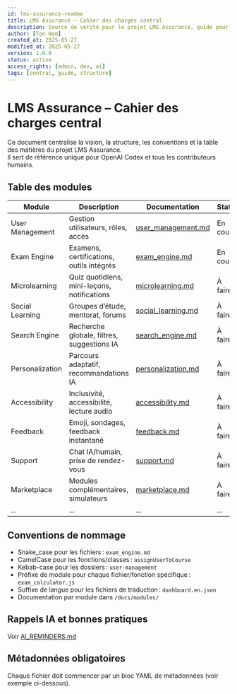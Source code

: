 ```yaml
---
id: lms-assurance-readme
title: LMS Assurance – Cahier des charges central
description: Source de vérité pour le projet LMS Assurance, guide pour OpenAI Codex et tous les contributeurs.
author: [Ton Nom]
created_at: 2025-05-27
modified_at: 2025-05-27
version: 1.0.0
status: active
access_rights: [admin, dev, ai]
tags: [central, guide, structure]
---
```


# LMS Assurance – Cahier des charges central

Ce document centralise la vision, la structure, les conventions et la table des matières du projet LMS Assurance.  
Il sert de référence unique pour OpenAI Codex et tous les contributeurs humains.

## Table des modules

| Module                  | Description                                             | Documentation                | Statut    |
|-------------------------|--------------------------------------------------------|------------------------------|-----------|
| User Management         | Gestion utilisateurs, rôles, accès                     | [user_management.md](docs/modules/user_management.md) | En cours  |
| Exam Engine             | Examens, certifications, outils intégrés               | [exam_engine.md](docs/modules/exam/exam_engine.md)   | En cours  |
| Microlearning           | Quiz quotidiens, mini-leçons, notifications            | [microlearning.md](docs/modules/microlearning.md)    | À faire   |
| Social Learning         | Groupes d’étude, mentorat, forums                      | [social_learning.md](docs/modules/social_learning.md)| À faire   |
| Search Engine           | Recherche globale, filtres, suggestions IA             | [search_engine.md](docs/modules/search_engine.md)    | À faire   |
| Personalization         | Parcours adaptatif, recommandations IA                 | [personalization.md](docs/modules/personalization.md)| À faire   |
| Accessibility           | Inclusivité, accessibilité, lecture audio              | [accessibility.md](docs/modules/accessibility.md)    | À faire   |
| Feedback                | Emoji, sondages, feedback instantané                   | [feedback.md](docs/modules/feedback.md)              | À faire   |
| Support                 | Chat IA/humain, prise de rendez-vous                   | [support.md](docs/modules/support.md)                | À faire   |
| Marketplace             | Modules complémentaires, simulateurs                   | [marketplace.md](docs/modules/marketplace.md)        | À faire   |
| ...                     | ...                                                    | ...                          | ...       |

## Conventions de nommage

- Snake_case pour les fichiers : `exam_engine.md`
- CamelCase pour les fonctions/classes : `assignUserToCourse`
- Kebab-case pour les dossiers : `user-management`
- Préfixe de module pour chaque fichier/fonction spécifique : `exam_calculator.js`
- Suffixe de langue pour les fichiers de traduction : `dashboard.en.json`
- Documentation par module dans `/docs/modules/`

## Rappels IA et bonnes pratiques

Voir [AI_REMINDERS.md](AI_REMINDERS.md)

## Métadonnées obligatoires

Chaque fichier doit commencer par un bloc YAML de métadonnées (voir exemple ci-dessous).
